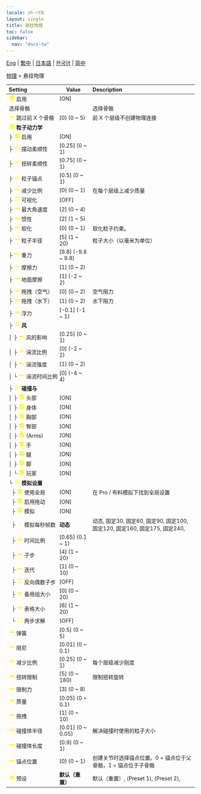 ```yaml
---
locale: zh-rCN
layout: single
title: 悬挂物理
toc: false
sidebar:
  nav: "docs-tw"
---
```

[Eng](/dancexr/menu/2025.4/actor/cloth_physics) | [繁中](/tw/dancexr/menu/2025.4/actor/cloth_physics) | [日本語](/jp/dancexr/menu/2025.4/actor/cloth_physics) | [한국어](/kr/dancexr/menu/2025.4/actor/cloth_physics) | [简中](/zh/dancexr/menu/2025.4/actor/cloth_physics)

[物理](../menu#物理) > 悬挂物理



| Setting | Value | Description |
| :--- | --- | :--- |
|<nobr>![check_on icon](/images/icon/ic_check_on.png) 启用</nobr>| [ON] | 
|<nobr> 选择骨骼</nobr>|| 选择骨骼
|<nobr>![slider icon](/images/icon/ic_slider.png) 跳过前 X 个骨骼</nobr>| [0] (0 ~ 5) | 前 X 个层级不创建物理连接
|<nobr>![check_on icon](/images/icon/ic_check_on.png) <b>粒子动力学</b></nobr>| | 
|<nobr>├&nbsp;![check_on icon](/images/icon/ic_check_on.png) 启用</nobr>| [ON] | 
|<nobr>├&nbsp;![slider icon](/images/icon/ic_slider.png) 摆动柔顺性</nobr>| [0.25] (0 ~ 1) | 
|<nobr>├&nbsp;![slider icon](/images/icon/ic_slider.png) 扭转柔顺性</nobr>| [0.75] (0 ~ 1) | 
|<nobr>├&nbsp;![slider icon](/images/icon/ic_slider.png) 粒子锚点</nobr>| [0.5] (0 ~ 1) | 
|<nobr>├&nbsp;![slider icon](/images/icon/ic_slider.png) 减少比例</nobr>| [0] (0 ~ 1) | 在每个层级上减少质量
|<nobr>├&nbsp;![check_off icon](/images/icon/ic_check_off.png) 可视化</nobr>| [OFF] | 
|<nobr>├&nbsp;![slider icon](/images/icon/ic_slider.png) 最大角速度</nobr>| [2] (0 ~ 4) | 
|<nobr>├&nbsp;![slider icon](/images/icon/ic_slider.png) 惯性</nobr>| [2] (1 ~ 5) | 
|<nobr>├&nbsp;![slider icon](/images/icon/ic_slider.png) 软化</nobr>| [0] (0 ~ 1) | 软化粒子约束。
|<nobr>├&nbsp;![slider icon](/images/icon/ic_slider.png) 粒子半径</nobr>| [5] (1 ~ 20) | 粒子大小（以毫米为单位）
|<nobr>├&nbsp;![slider icon](/images/icon/ic_slider.png) 重力</nobr>| [9.8] (-9.8 ~ 9.8) | 
|<nobr>├&nbsp;![slider icon](/images/icon/ic_slider.png) 摩擦力</nobr>| [1] (0 ~ 2) | 
|<nobr>├&nbsp;![slider icon](/images/icon/ic_slider.png) 地面摩擦</nobr>| [1] (-2 ~ 2) | 
|<nobr>├&nbsp;![slider icon](/images/icon/ic_slider.png) 拖拽（空气）</nobr>| [0] (0 ~ 2) | 空气阻力
|<nobr>├&nbsp;![slider icon](/images/icon/ic_slider.png) 拖拽（水下）</nobr>| [1] (0 ~ 2) | 水下阻力
|<nobr>├&nbsp;![slider icon](/images/icon/ic_slider.png) 浮力</nobr>| [-0.1] (-1 ~ 1) | 
|<nobr>├&nbsp;![tune icon](/images/icon/ic_tune.png) <b>风</b></nobr>| | 
|<nobr>│&nbsp;├&nbsp;![slider icon](/images/icon/ic_slider.png) 风的影响</nobr>| [0.25] (0 ~ 1) | 
|<nobr>│&nbsp;├&nbsp;![slider icon](/images/icon/ic_slider.png) 湍流比例</nobr>| [0] (-2 ~ 2) | 
|<nobr>│&nbsp;├&nbsp;![slider icon](/images/icon/ic_slider.png) 湍流强度</nobr>| [1] (0 ~ 2) | 
|<nobr>│&nbsp;└&nbsp;![slider icon](/images/icon/ic_slider.png) 湍流时间比例</nobr>| [0] (-4 ~ 4) | 
|<nobr>├&nbsp;![tune icon](/images/icon/ic_tune.png) <b>碰撞与</b></nobr>| | 
|<nobr>│&nbsp;├&nbsp;![check_on icon](/images/icon/ic_check_on.png) 头部</nobr>| [ON] | 
|<nobr>│&nbsp;├&nbsp;![check_on icon](/images/icon/ic_check_on.png) 身体</nobr>| [ON] | 
|<nobr>│&nbsp;├&nbsp;![check_on icon](/images/icon/ic_check_on.png) 胸部</nobr>| [ON] | 
|<nobr>│&nbsp;├&nbsp;![check_on icon](/images/icon/ic_check_on.png) 臀部</nobr>| [ON] | 
|<nobr>│&nbsp;├&nbsp;![check_on icon](/images/icon/ic_check_on.png) (Arms)</nobr>| [ON] | 
|<nobr>│&nbsp;├&nbsp;![check_on icon](/images/icon/ic_check_on.png) 手</nobr>| [ON] | 
|<nobr>│&nbsp;├&nbsp;![check_on icon](/images/icon/ic_check_on.png) 腿</nobr>| [ON] | 
|<nobr>│&nbsp;├&nbsp;![check_on icon](/images/icon/ic_check_on.png) 脚</nobr>| [ON] | 
|<nobr>│&nbsp;└&nbsp;![check_on icon](/images/icon/ic_check_on.png) 玩家</nobr>| [ON] | 
|<nobr>└&nbsp;![tune icon](/images/icon/ic_tune.png) <b>模拟设置</b></nobr>| | 
|<nobr>&nbsp;&nbsp;├&nbsp;![check_on icon](/images/icon/ic_check_on.png) 使用全局</nobr>| [ON] | 在 Pro / 布料模拟下找到全局设置
|<nobr>&nbsp;&nbsp;├&nbsp;![check_on icon](/images/icon/ic_check_on.png) 启用拖动</nobr>| [ON] | 
|<nobr>&nbsp;&nbsp;├&nbsp;![check_on icon](/images/icon/ic_check_on.png) 模拟</nobr>| [ON] | 
|<nobr>&nbsp;&nbsp;├&nbsp;![chevron icon](/images/icon/ic_chevron.png) 模拟每秒帧数</nobr>| **动态** | 动态, 固定30, 固定60, 固定90, 固定100, 固定120, 固定160, 固定175, 固定240,  |
|<nobr>&nbsp;&nbsp;├&nbsp;![slider icon](/images/icon/ic_slider.png) 时间比例</nobr>| [0.65] (0.1 ~ 1) | 
|<nobr>&nbsp;&nbsp;├&nbsp;![slider icon](/images/icon/ic_slider.png) 子步</nobr>| [4] (1 ~ 20) | 
|<nobr>&nbsp;&nbsp;├&nbsp;![slider icon](/images/icon/ic_slider.png) 迭代</nobr>| [1] (0 ~ 10) | 
|<nobr>&nbsp;&nbsp;├&nbsp;![check_off icon](/images/icon/ic_check_off.png) 反向偶数子步</nobr>| [OFF] | 
|<nobr>&nbsp;&nbsp;├&nbsp;![slider icon](/images/icon/ic_slider.png) 备用组大小</nobr>| [0] (0 ~ 20) | 
|<nobr>&nbsp;&nbsp;├&nbsp;![slider icon](/images/icon/ic_slider.png) 表格大小</nobr>| [6] (1 ~ 20) | 
|<nobr>&nbsp;&nbsp;└&nbsp;![check_off icon](/images/icon/ic_check_off.png) 两步求解</nobr>| [OFF] | 
|<nobr>![slider icon](/images/icon/ic_slider.png) 弹簧</nobr>| [0.5] (0 ~ 5) | 
|<nobr>![slider icon](/images/icon/ic_slider.png) 阻尼</nobr>| [0.01] (0 ~ 0.1) | 
|<nobr>![slider icon](/images/icon/ic_slider.png) 减少比例</nobr>| [0.25] (0 ~ 1) | 每个层级减少刚度
|<nobr>![slider icon](/images/icon/ic_slider.png) 扭转限制</nobr>| [5] (0 ~ 180) | 限制扭转旋转
|<nobr>![slider icon](/images/icon/ic_slider.png) 限制力</nobr>| [3] (0 ~ 8) | 
|<nobr>![slider icon](/images/icon/ic_slider.png) 质量</nobr>| [0.05] (0 ~ 0.1) | 
|<nobr>![slider icon](/images/icon/ic_slider.png) 拖拽</nobr>| [1] (0 ~ 10) | 
|<nobr>![slider icon](/images/icon/ic_slider.png) 碰撞体半径</nobr>| [0.01] (0 ~ 0.05) | 解决碰撞时使用的粒子大小
|<nobr>![slider icon](/images/icon/ic_slider.png) 碰撞体长度</nobr>| [0.9] (0 ~ 1) | 
|<nobr>![slider icon](/images/icon/ic_slider.png) 锚点位置</nobr>| [0] (0 ~ 1) | 创建关节时选择锚点位置。0 = 锚点位于父骨骼，1 = 锚点位于子骨骼
|<nobr>![list icon](/images/icon/ic_list.png) 预设</nobr>| **默认（重置）** | 默认（重置）, (Preset 1), (Preset 2),  |
